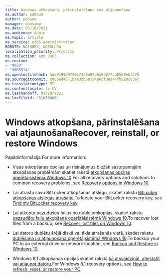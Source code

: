 ```yaml
---
title: Windows atkopšana, pārinstalēšana vai atjaunošana
ms.author: pebaum
author: pebaum
manager: dansimp
ms.date: 03/16/2021
ms.audience: Admin
ms.topic: article
ms.service: o365-administration
ROBOTS: NOINDEX, NOFOLLOW
localization_priority: Priority
ms.collection: Adm_O365
ms.custom:
- "9820"
- "9005614"
ms.openlocfilehash: 5ad919059780571a6e09b6a9e277ca8569ebf270
ms.sourcegitcommit: c08bed4071baa3bb5879496df3ed44fb828c8367
ms.translationtype: MT
ms.contentlocale: lv-LV
ms.lasthandoff: 03/19/2021
ms.locfileid: "51036080"
---
```

# <a name="recover-reinstall-or-restore-windows"></a><span data-ttu-id="a007f-102">Windows atkopšana, pārinstalēšana vai atjaunošana</span><span class="sxs-lookup"><span data-stu-id="a007f-102">Recover, reinstall, or restore Windows</span></span>

<span data-ttu-id="a007f-103">Papildinformācija:</span><span class="sxs-lookup"><span data-stu-id="a007f-103">For more information:</span></span> 

- <span data-ttu-id="a007f-104">Visas atkopšanas opcijas un risinājumus biežāk sastopamajām atkopšanas problēmām skatiet rakstā [atkopšanas opcijas operētājsistēmā Windows 10](https://support.microsoft.com/windows/recovery-options-in-windows-10-31ce2444-7de3-818c-d626-e3b5a3024da5#bkmk_section7).</span><span class="sxs-lookup"><span data-stu-id="a007f-104">For all recovery options and solutions to common recovery problems, see [Recovery options in Windows 10](https://support.microsoft.com/windows/recovery-options-in-windows-10-31ce2444-7de3-818c-d626-e3b5a3024da5#bkmk_section7).</span></span>

- <span data-ttu-id="a007f-105">Lai atrastu savu BitLocker atkopšanas atslēgu, skatiet rakstu [BitLocker atkopšanas atslēgas atrašana](https://support.microsoft.com/windows/find-my-bitlocker-recovery-key-fd2b3501-a4b9-61e9-f5e6-2a545ad77b3e).</span><span class="sxs-lookup"><span data-stu-id="a007f-105">To locate your BitLocker recovery key, see [Find my BitLocker recovery key](https://support.microsoft.com/windows/find-my-bitlocker-recovery-key-fd2b3501-a4b9-61e9-f5e6-2a545ad77b3e).</span></span>

- <span data-ttu-id="a007f-106">Lai atkoptu pazudušos failus no dublējumkopijas, skatiet rakstu [pazaudētu failu atkopšana operētājsistēmā Windows 10](https://support.microsoft.com/windows/recover-lost-files-on-windows-10-61f5b28a-f5b8-3cc2-0f8e-a63cb4e1d4c4).</span><span class="sxs-lookup"><span data-stu-id="a007f-106">To recover lost files from a backup, see [Recover lost files on Windows 10](https://support.microsoft.com/windows/recover-lost-files-on-windows-10-61f5b28a-f5b8-3cc2-0f8e-a63cb4e1d4c4).</span></span>

- <span data-ttu-id="a007f-107">Lai datoru dublētu ārējā diskā vai tīkla atrašanās vietā, skatiet rakstu [dublēšana un atjaunošana operētājsistēmā Windows 10](https://support.microsoft.com/windows/backup-and-restore-in-windows-10-352091d2-bb9d-3ea3-ed18-52ef2b88cbef).</span><span class="sxs-lookup"><span data-stu-id="a007f-107">To backup your PC to an external drive or network location, see [Backup and Restore in Windows 10](https://support.microsoft.com/windows/backup-and-restore-in-windows-10-352091d2-bb9d-3ea3-ed18-52ef2b88cbef).</span></span>

- <span data-ttu-id="a007f-108">Windows 8,1 atkopšanas opcijas skatiet rakstā [kā atsvaidzināt, atiestatīt vai atjaunot datoru](https://support.microsoft.com/windows/how-to-refresh-reset-or-restore-your-pc-51391d9a-eb0a-84a7-69e4-c2c1fbceb8dd).</span><span class="sxs-lookup"><span data-stu-id="a007f-108">For Windows 8.1 recovery options, see [How to refresh, reset, or restore your PC](https://support.microsoft.com/windows/how-to-refresh-reset-or-restore-your-pc-51391d9a-eb0a-84a7-69e4-c2c1fbceb8dd).</span></span>